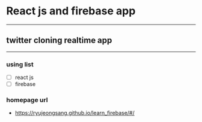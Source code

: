 # React js and firebase app

---

## twitter cloning realtime app

---

### using list

- [ ] react js
- [ ] firebase

### homepage url

- https://ryujeongsang.github.io/learn_firebase/#/
